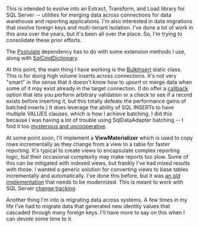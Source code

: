 This is intended to evolve into an Extract, Transform, and Load library for SQL Server -- utilities for merging data across connections for data warehouse and reporting applications. I'm also interested in data migrations that involve foreign keys and multi-tenant isolation. I've done a lot of work in this area over the years, but it's been all over the place. So, I'm trying to consolidate these prior efforts.

The [Postulate](https://github.com/adamosoftware/Postulate) dependency has to do with some extension methods I use, along with [SqlCmdDictionary](https://github.com/adamosoftware/Postulate/wiki/SqlCmdDictionary:-SqlServerCmd-and-MySqlCmd).

At this point, the main thing I have working is the [BulkInsert](https://github.com/adamosoftware/Postulate.Integration.SqlServer/blob/master/Postulate.Integration.SqlServer/BulkInsert.cs) static class. This is for doing high volume inserts across connections. It's not very "smart" in the sense that it doesn't know how to *upsert* or merge data when some of it may exist already in the target connection. (I do offer a [callback](https://github.com/adamosoftware/Postulate.Integration.SqlServer/blob/master/Postulate.Integration.SqlServer/Classes/BulkInsertOptions.cs#L12) option that lets you perform arbitrary validation or a check to see if a record exists before inserting it, but this totally defeats the performance gains of batched inserts.) It does leverage the ability of SQL INSERTs to have multiple VALUES clauses, which is how I achieve batching. I did this because I was having a lot of trouble using SqlDataAdapter batching -- I find it too [mysterious and uncooperative](https://github.com/dotnet/corefx/issues/29391).

At some point soon, I'll implement a **ViewMaterializer** which is used to copy rows incrementally as they change from a view to a table for faster reporting. It's typical to create views to encapsulate complex reporting logic, but their occasional complexity may make reports too slow. Some of this can be mitigated with indexed views, but frankly I've had mixed results with those. I wanted a generic solution for converting views to base tables incrementally and automatically. I've done this before, but it was [an old implementation](https://github.com/adamosoftware/ViewMaterializer/blob/master/ViewMaterializer/ViewMaterializer.cs) that needs to be modernized. This is meant to work with SQL Server [change tracking](https://docs.microsoft.com/en-us/sql/relational-databases/track-changes/about-change-tracking-sql-server?view=sql-server-2017).

Another thing I'm into is migrating data across systems. A few times in my life I've had to migrate data that generated new identity values that cascaded through many foreign keys. I'll have more to say on this when I can devote some time to it.
